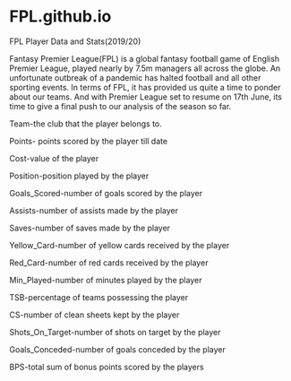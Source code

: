 # FPL.github.io
FPL Player Data and Stats(2019/20)

Fantasy Premier League(FPL) is a global fantasy football game of English Premier League, played nearly by 7.5m  managers all across the globe. An unfortunate outbreak of a pandemic has halted football and all other sporting events. In terms of FPL, it has provided us quite a time to ponder about our teams. And with Premier League set to resume on 17th June, its time to give a final push to our analysis of the season so far.

Team-the club that the player belongs to.

Points- points scored by the player till date

Cost-value of the player

Position-position played by the player

Goals_Scored-number of goals scored by the player

Assists-number of assists made by the player

Saves-number of saves made by the player

Yellow_Card-number of yellow cards received by the player

Red_Card-number of red cards received by the player

Min_Played-number of minutes played by the player

TSB-percentage of teams possessing  the player

CS-number of clean sheets kept by the player

Shots_On_Target-number of shots on target by the player

Goals_Conceded-number of goals conceded by the player

BPS-total sum of bonus points scored by the players
